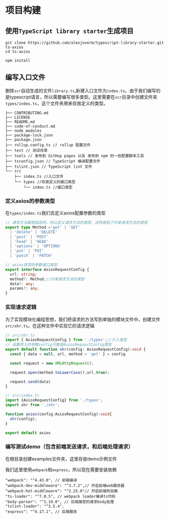 # 项目构建

## 使用`TypeScript library starter`生成项目

```shell
git clone https://github.com/alexjoverm/typescript-library-starter.git ts-axios
cd ts-axios

npm install
```

 ## 编写入口文件

 删除`scr`自动生成的文件`library.ts`,新建入口文件为`index.ts`。由于我们编写的是typescript语言，所以需要编写很多类型。这里需要在`scr`目录中创建文件夹`types/index.ts`，这个文件夹用来存放定义的类型。

```shell
├── CONTRIBUTING.md
├── LICENSE 
├── README.md
├── code-of-conduct.md
├── node_modules
├── package-lock.json
├── package.json
├── rollup.config.ts // rollup 配置文件
├── test // 测试目录
├── tools // 发布到 GitHup pages 以及 发布到 npm 的一些配置脚本工具
├── tsconfig.json // TypeScript 编译配置文件
├── tslint.json // TypeScript lint 文件
└── src
    ├── index.ts //入口文件
    └── types //存放定义的接口类型
        └── index.ts //接口类型
```

### 定义axios的参数类型

在`types/index.ts`我们去定义axios配置参数的类型

```typescript
// 请求方法都是固定的，所以定义请求方法的类型，这样做到了约束请求方法的类型
export type Method ='get' | 'GET'
  | 'delete' | 'DELETE'
  | 'post' | 'POST'
  | 'head' | 'HEAD'
  | 'options' | 'OPTIONS'
  | 'put' | 'PUT'
  | 'patch' | 'PATCH'

// axios请求的参数接口类型
export interface AxiosRequestConfig {
  url: string;
  method?: Method;//约束请求方法的类型
  data?: any;
  params?: any;
}
```

### 实现请求逻辑

为了实现模块化编程思想，我们把请求的方法写到单独的模块文件中，创建文件`src/xhr.ts`。在这种文件中实现它的请求逻辑

```typescript
// src/xhr.ts
import { AxiosRequestConfig } from './types';//引入类型
// 设置传入的参数config只能是AxiosRequestConfig类型
export default function xhr(config: AxiosRequestConfig):void {
  const { data = null, url, method = 'get' } = config

  const request = new XMLHttpRequest();

  request.open(method.toLowerCase(),url,true);

  request.send(data)
}

// src/index.ts
import {AxiosRequestConfig} from './types';
import xhr from './xhr';

function axios(config:AxiosRequestConfig):void{
  xhr(config);
}

export default axios
```

### 编写测试demo（包含前端发送请求，和后端处理请求）

在根目录创建examples文件夹，这里存放demo示例文件

我们这里使用`webpack`和`express`，所以现在需要安装依赖

```shell
"webpack": "^4.43.0", // 前端编译
"webpack-dev-middleware": "^3.7.2",// 开启前端web服务器
"webpack-hot-middleware": "^2.25.0"// 开启前端热加载
"ts-loader": "^7.0.5", // webpack loader编译ts代码
"body-parser": "^1.19.0", // 后端接受的请求body处理
"tslint-loader": "^3.5.4", 
"express": "^4.17.1", // 后端服务
```

